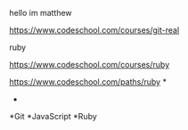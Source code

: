 hello im matthew
 

https://www.codeschool.com/courses/git-real

ruby

https://www.codeschool.com/courses/ruby

https://www.codeschool.com/paths/ruby
*

*


*Git
*JavaScript
*Ruby
